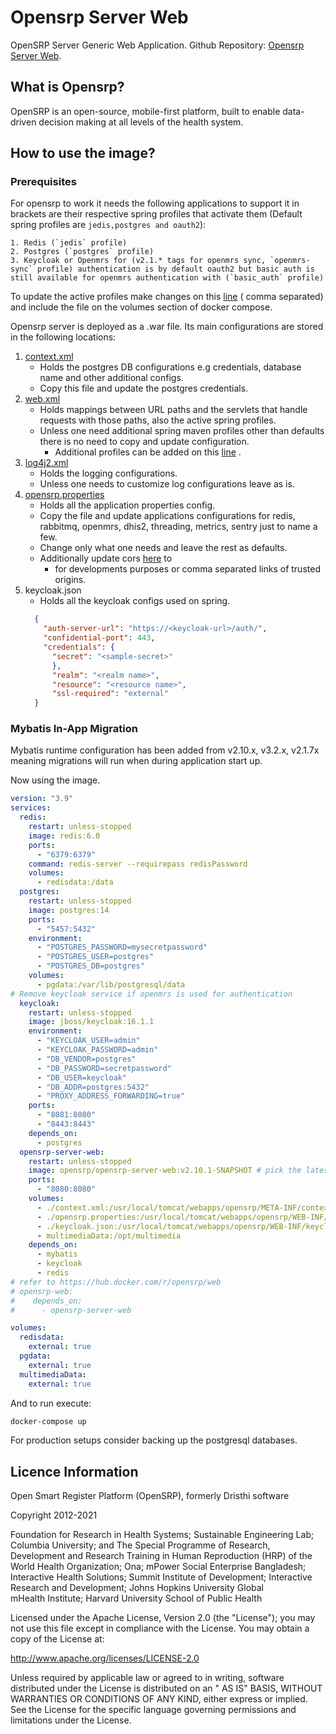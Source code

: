 # Opensrp Server Web

OpenSRP Server Generic Web Application. Github
Repository: [Opensrp Server Web](https://github.com/OpenSRP/opensrp-server-web).

## What is Opensrp?

OpenSRP is an open-source, mobile-first platform, built to enable data-driven decision making at all levels of the
health system.

## How to use the image?

### Prerequisites

For opensrp to work it needs the following applications to support it in brackets are their respective spring profiles
that activate them (Default spring profiles are `jedis,postgres and oauth2`):

	1. Redis (`jedis` profile)
	2. Postgres (`postgres` profile)
	3. Keycloak or Openmrs for (v2.1.* tags for openmrs sync, `openmrs-sync` profile) authentication is by default oauth2 but basic auth is still available for openmrs authentication with (`basic_auth` profile)

To update the active profiles make changes on
this [line](https://github.com/opensrp/opensrp-server-web/blob/f16ba2704fcb74ca9e46da77ddfae6ac21d5fd9c/src/main/webapp/WEB-INF/web.xml#L126) (
comma separated) and include the file on the volumes section of docker compose.

Opensrp server is deployed as a .war file. Its main configurations are stored in the following locations:

1. [context.xml](https://github.com/opensrp/opensrp-server-web/blob/master/src/main/webapp/META-INF/context.xml)
    - Holds the postgres DB configurations e.g credentials, database name and other additional configs.
    - Copy this file and update the postgres credentials.
2. [web.xml](https://github.com/opensrp/opensrp-server-web/blob/master/src/main/webapp/WEB-INF/web.xml)
    - Holds mappings between URL paths and the servlets that handle requests with those paths, also the active spring
      profiles.
    - Unless one need additional spring maven profiles other than defaults there is no need to copy and update
      configuration.
        - Additional profiles can be added on
          this [line](https://github.com/opensrp/opensrp-server-web/blob/460ac16ac2315693e7f335f45a5555a4930dbc5d/src/main/webapp/WEB-INF/web.xml#L126)
          .
3. [log4j2.xml](https://github.com/opensrp/opensrp-server-configs/blob/master/assets/config/log4j2.xml)
    - Holds the logging configurations.
    - Unless one needs to customize log configurations leave as is.
4. [opensrp.properties](https://github.com/opensrp/opensrp-server-configs/blob/master/assets/config/opensrp.properties)
    - Holds all the application properties config.
    - Copy the file and update applications configurations for redis, rabbitmq, openmrs, dhis2, threading, metrics,
      sentry just to name a few.
    - Change only what one needs and leave the rest as defaults.
    - Additionally update
      cors [here](https://github.com/opensrp/opensrp-server-configs/blob/master/assets/config/opensrp.properties#L46) to
        * for developments purposes or comma separated links of trusted origins.
5. keycloak.json
    - Holds all the keycloak configs used on spring.
   ```json
     {
       "auth-server-url": "https://<keycloak-url>/auth/",
       "confidential-port": 443,
       "credentials": {
         "secret": "<sample-secret>"
         },
         "realm": "<realm name>",
         "resource": "<resource name>",
         "ssl-required": "external"
     }
   ```

### Mybatis In-App Migration

Mybatis runtime configuration has been added from v2.10.x, v3.2.x, v2.1.7x meaning migrations will run when during
application start up.

Now using the image.

```yaml
version: "3.9"
services:
  redis:
    restart: unless-stopped
    image: redis:6.0
    ports:
      - "6379:6379"
    command: redis-server --requirepass redisPassword
    volumes:
      - redisdata:/data
  postgres:
    restart: unless-stopped
    image: postgres:14
    ports:
      - "5457:5432"
    environment:
      - "POSTGRES_PASSWORD=mysecretpassword"
      - "POSTGRES_USER=postgres"
      - "POSTGRES_DB=postgres"
    volumes:
      - pgdata:/var/lib/postgresql/data
# Remove keycloak service if openmrs is used for authentication
  keycloak:
    restart: unless-stopped
    image: jboss/keycloak:16.1.1
    environment:
      - "KEYCLOAK_USER=admin"
      - "KEYCLOAK_PASSWORD=admin"
      - "DB_VENDOR=postgres"
      - "DB_PASSWORD=secretpassword"
      - "DB_USER=keycloak"
      - "DB_ADDR=postgres:5432"
      - "PROXY_ADDRESS_FORWARDING=true"
    ports:
      - "8081:8080"
      - "8443:8443"
    depends_on:
      - postgres
  opensrp-server-web:
    restart: unless-stopped
    image: opensrp/opensrp-server-web:v2.10.1-SNAPSHOT # pick the latest tag
    ports:
      - "8080:8080"
    volumes:
      - ./context.xml:/usr/local/tomcat/webapps/opensrp/META-INF/context.xml
      - ./opensrp.properties:/usr/local/tomcat/webapps/opensrp/WEB-INF/classes/opensrp.properties
      - ./keycloak.json:/usr/local/tomcat/webapps/opensrp/WEB-INF/keycloak.json
      - multimediaData:/opt/multimedia
    depends_on:
      - mybatis
      - keycloak
      - redis
# refer to https://hub.docker.com/r/opensrp/web 
# opensrp-web: 
#    depends_on:
#      - opensrp-server-web

volumes:
  redisdata:
    external: true
  pgdata:
    external: true
  multimediaData:
    external: true

```

And to run execute:

 ```bash
 docker-compose up
 ```

For production setups consider backing up the postgresql databases.

## Licence Information

Open Smart Register Platform (OpenSRP), formerly Dristhi software

Copyright 2012-2021

Foundation for Research in Health Systems; Sustainable Engineering Lab; Columbia University; and The Special Programme
of Research,  
Development and Research Training in Human Reproduction (HRP) of the World Health Organization; Ona; mPower Social
Enterprise Bangladesh;  
Interactive Health Solutions; Summit Institute of Development; Interactive Research and Development; Johns Hopkins
University Global  
mHealth Institute; Harvard University School of Public Health

Licensed under the Apache License, Version 2.0 (the "License"); you may not use this file except in compliance with the
License. You may obtain a copy of the License at:

http://www.apache.org/licenses/LICENSE-2.0

Unless required by applicable law or agreed to in writing, software distributed under the License is distributed on an "
AS IS" BASIS, WITHOUT WARRANTIES OR CONDITIONS OF ANY KIND, either express or implied. See the License for the specific
language governing permissions and limitations under the License.
